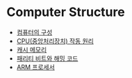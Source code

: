 # Computer Structure

- [컴퓨터의 구성]()
- [CPU(중앙처리장치) 작동 원리]()
- [캐시 메모리]()
- [패리티 비트와 해밍 코드]()
- [ARM 프로세서]()

